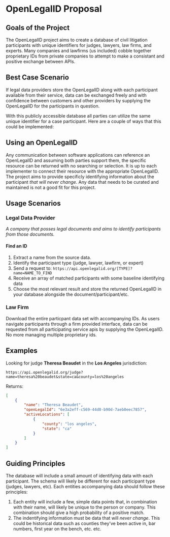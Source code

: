 # OpenLegalID Proposal

## Goals of the Project

The OpenLegalID project aims to create a database of civil litigation participants with unique identifiers for judges, lawyers, law firms, and experts. Many companies and lawfirms (us included) cobble together proprietary IDs from private companies to attempt to make a consistant and positive exchange between APIs.

## Best Case Scenario

If legal data providers store the OpenLegalID along with each participant available from their service, data can be exchanged freely and with confidence between customers and other providers by supplying the OpenLegalID for the participants in question.

With this publicly accessible database all parties can utilize the same unique identifier for a case participant. Here are a couple of ways that this could be implemented:

## Using an OpenLegalID

Any communication between software applications can reference an OpenLegalID and assuming both parties support them, the specific resource can be returned with no searching or selection. It is up to each implementer to connect their resource with the appropriate OpenLegalID. The project aims to provide specificly identifying information about the participant _that will never change_. Any data that needs to be curated and maintained is not a good fit for this project.

## Usage Scenarios

### Legal Data Provider

_A company that posses legal documents and aims to identify participants from those documents._

#### **Find an ID**

1. Extract a name from the source data.
1. Identify the participant type (judge, lawyer, lawfirm, or expert)
1. Send a request to: `https://api.openlegalid.org/[TYPE]?name=NAME_TO_FIND`
1. Receive an array of matched participants with some baseline identifying data
1. Choose the most relevant result and store the returned OpenLegalID in your database alongside the document/participant/etc.

### Law Firm

Download the entire particpant data set with accompanying IDs. As users navigate participants through a firm provided interface, data can be requested from all participating service apis by supplying the OpenLegalID. No more managing multiple proprietary ids.

## Examples

Looking for judge **Theresa Beaudet** in the **Los Angeles** jurisdiction:

`https://api.openlegalid.org/judge?name=theresa%20beaudet&state=ca&county=los%20angeles`

Returns:

```json
[
    {
        "name": "Theresa Beaudet",
        "openLegalId": "6e3a2eff-c569-44d0-b90d-7aeb0eec7857",
        "activeLocations": [
            {
                "county": "los angeles",
                "state": "ca"
            }
        ]
    }
]
```

## Guiding Principles

The database will include a small amount of identifying data with each participant. The schema will likely be different for each participant type (judges, lawyers, etc). Each entities accompanying data should follow these principles:

1. Each entity will include a few, simple data points that, in combination with their name, will likely be unique to the person or company. This combination should give a high probability of a positive match.
1. The indentifying information must be data that will _never change_. This could be historical data such as counties they've been active in, bar numbers, first year on the bench, etc. etc.

